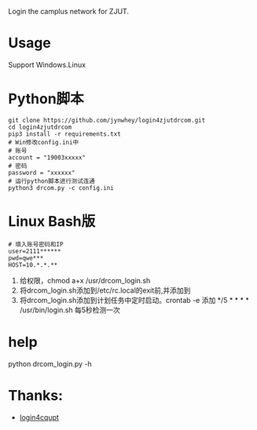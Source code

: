 Login the camplus network for ZJUT.

# Usage
Support Windows.Linux
# Python脚本
```
git clone https://github.com/jynwhey/login4zjutdrcom.git
cd login4zjutdrcom
pip3 install -r requirements.txt
# Win修改config.ini中
# 账号
account = "19003xxxxx"
# 密码
password = "xxxxxx"
# 运行python脚本进行测试连通
python3 drcom.py -c config.ini
```
# Linux Bash版
```
# 填入账号密码和IP
user=2111******
pwd=qwe***
HOST=10.*.*.**
```
1. 给权限，chmod a+x /usr/drcom_login.sh
2. 将drcom_login.sh添加到/etc/rc.local的exit前,并添加到
3. 将drcom_login.sh添加到计划任务中定时启动。crontab -e 添加 */5 * * * * /usr/bin/login.sh 每5秒检测一次

# help
python drcom_login.py -h

# Thanks:
- [login4cqupt](https://github.com/ourongxing/login4cqupt)
